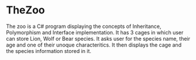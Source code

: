 # TheZoo
The zoo is a C# program displaying the concepts of Inheritance, Polymorphism and Interface implementation.
It has 3 cages in which user can store Lion, Wolf or Bear species. It asks user for the species name, their age and one of their unoque characteritics. It then displays the cage and the species information stored in it.
